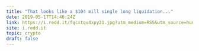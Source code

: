 ```yaml
---
title: "That looks like a $104 mill single long liquidation..."
date: 2019-05-17T14:46:24Z
link: https://i.redd.it/fqcxtqu4xpy21.jpg?utm_medium=RSS&utm_source=hune
site: i.redd.it
topic: crypto
draft: false
---
```

